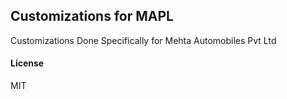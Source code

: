 ## Customizations for MAPL

Customizations Done Specifically for Mehta Automobiles Pvt Ltd

#### License

MIT